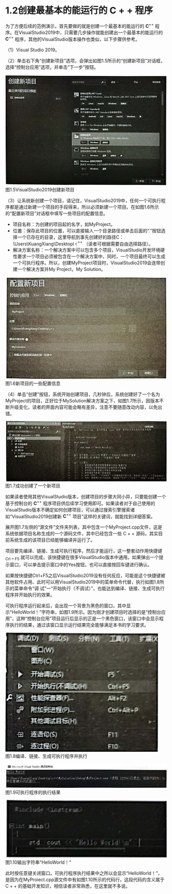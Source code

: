 # 1.2创建最基本的能运行的 $\mathsf{C++}$ 程序  

为了方便后续的范例演示，首先要做的就是创建一个最基本的能运行的 $\mathbf{C}^{++}$ 程序。在VisualStudio2019中，只需要几步操作就能创建出一个最基本的能运行的 $\mathbf{C}^{++}$ 程序，其他的VisualStudio版本操作也类似，以下步骤供参考。  

（1）Visual Studio 2019。  

（2）单击右下角“创建新项目”选项，会弹出如图1.5所示的“创建新项目”对话框，选择“控制台应用”选项，并单击“下一步”按钮。  

![](images/8a8ec14777c055702b8718889d59324b616e9241ea45b9fe0f97f3b295e7cd07.jpg)  
图1.5VisualStudio2019创建新项目  

（3）让系统新创建一个项目，请记住，VisualStudio2019中，任何一个可执行程序都是通过新建一个项目的手段得来，所以必须新建一个项目。在如图1.6所示的“配置新项目”对话框中填写一些项目的配置信息。  

- 项目名称：为创建的项目起的名字，如MyProject。
- 位置：保存此项目的位置，可以直接输人一个目录路径或单击后面的“.”按钮选择一个已存在的目录，这里导航到事先创建好的路径C：\Users\KuangXiang\Desktopl $\mathtt{c}^{++}$ （读者可根据需要自由选择路径）。
- 解决方案名称：一个解决方案中可以包含多个项目，VisualStudio开发环境硬性要求一个项目必须被包含在一个解决方案中，同时，一个项目最终可以生成一个可执行程序。所以，创建MyProject项目时，VisualStudio2019会连带创建一个解决方案并My Project，My Solution。  

![](images/71b8590130189b3fdb1042f8c1436e0c088309977a550b0a1f87563706416e47.jpg)  
图1.6新项目的一些配置信息  

（4）单击“创建”按钮，系统开始创建项目，几秒钟后，系统创建好了一个名为MyProject的项目，正好位于MySolution解决方案之下，如图1.7所示，因版本不断升级变化，读者的界面内容可能会略有差异，注意不要随意改动内容，以免出错。  

![](images/9eb54df093b628b9ceae34672e658891b6072794d165d1a6f9efbfcd395705db.jpg)  
图1.7成功创建了一个新项目  

如果读者使用其他VisualStudio版本，创建项目的步骤大同小异，只要能创建一个基于控制台的 $\mathbf{C}^{++}$ 程序项目供后续学习使用即可。如果读者对于自己使用的VisualStudio版本不确定如何创建项目，可以通过搜索引擎搜索诸如“VisualStudio2019创建新 $\mathbf{C}^{++}$ 项目”这样的关键词，就能找到详细答案。  

展开图1.7左侧的“源文件”文件夹列表，其中包含一个MyProject.cpp文件，这是系统依据项目名称生成的一个源码文件，其中已经包含一些 $\mathrm{C++}$ 源码，其实目前系统生成的该项目已经能够编译并运行了。  

项目要先编译、链接、生成可执行程序，然后才能运行，这一整套动作用快捷键 $_{\mathrm{CrI+F}5}$ 就可以完成，该快捷键在很多VisualStudio版本中通用。如果弹出一个提示窗口，可以单击提示窗口中的Yes按钮，也可以直接按回车键进行确认。  

如果按快捷键Ctrl+F5之后VisualStudio2019没有任何反应，可能是这个快捷键被其他软件占用、此时可以用VisualStudio2019中的菜单命令代替，执行如图1.8所示的菜单命令“调 试”一“开始执行（不调试）”，也能达到编译、链接、生成可执行程序并开始执行的效果。  

可执行程序运行起来后，会出现一个背景为黑色的窗口，其中显示“HelloWorld！”字符串，如图1.9所示。因为刚才创建项目时选择的是“控制台应用”，这种“控制台应用”项目运行后显示的正是一个黑色窗口，该窗口中会显示程序执行的结果，通过该窗口显示运行结果完全能够满足本书的学习要求。  

![](images/515f91f433b8b12b68359bd864b21d562d173ba4b57b499803ab086f97f60724.jpg)  
图1.8编译、链接、生成可执行程序并执行  

![](images/c6bf6aa45d07857367f7d78e990c0692552544476483a126b015a5808d796044.jpg)  
图1.9可执行程序的执行结果  

![](images/80a16b0a7c81c3bee58b8a1b6e60be88ba3b215740db9b9f6d02b5d30134202c.jpg)  
图1.10输出字符串“HelloWorld！“  

此时按任意键关闭窗口。可执行程序执行结果中之所以会显示“HelloWorld！”，是因为在MyProiect.cpp源文件中有如图1.10所示的代码行，这段代码的含义属于 $\mathrm{C++}$ 的基础开发知识，相信读者非常熟悉，在这里就不多说。